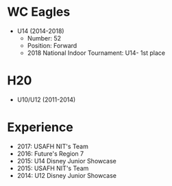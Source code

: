 # WC Eagles
* U14 (2014-2018) 
  * Number: 52
  * Position: Forward
  * 2018 National Indoor Tournament: U14- 1st place

# H20 
* U10/U12 (2011-2014)

# Experience
* 2017: USAFH NIT's Team
* 2016: Future's Region 7
* 2015: U14 Disney Junior Showcase
* 2015: USAFH NIT's Team
* 2014: U12 Disney Junior Showcase
